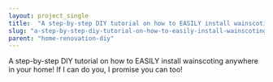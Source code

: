 ```yaml
---
layout: project_single
title:  "A step-by-step DIY tutorial on how to EASILY install wainscoting anywhere in your home! If I can do you, I promise you can too!"
slug: "a-step-by-step-diy-tutorial-on-how-to-easily-install-wainscoting-anywhere-in-your-home-if"
parent: "home-renovation-diy"
---
```

A step-by-step DIY tutorial on how to EASILY install wainscoting anywhere in your home! If I can do you, I promise you can too!